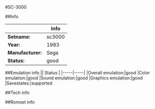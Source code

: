 #SC-3000

##Info

||Info|
|-----|-----|
|**Setname:**|sc3000
|**Year:**|1983
|**Manufacturer:**|Sega
|**Status:**|good

##Emulation info
|| Status |
|-----|-----|
|Overall emulation:|good
|Color emulation:|good
|Sound emulation:|good
|Graphics emulation:|good
|Savestates:|supported

##Tech info

##Romset info

<!--- START OF EDITED COMMENT DO NOT TOUCH TEXT ABOVE-->
